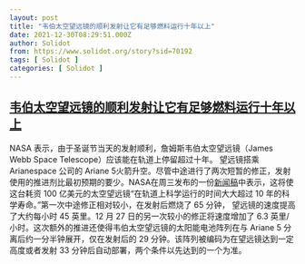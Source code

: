 ```yaml
---
layout: post
title: "韦伯太空望远镜的顺利发射让它有足够燃料运行十年以上"
date: 2021-12-30T08:29:51.000Z
author: Solidot
from: https://www.solidot.org/story?sid=70192
tags: [ Solidot ]
categories: [ Solidot ]
---
```

<!--1640852991000-->
[韦伯太空望远镜的顺利发射让它有足够燃料运行十年以上](https://www.solidot.org/story?sid=70192)
------

<div>
NASA 表示，由于圣诞节当天的发射顺利，詹姆斯韦伯太空望远镜（James Webb Space Telescope）应该能在轨道上停留超过十年。 望远镜搭乘 Arianespace 公司的 Ariane 5火箭升空。尽管中途进行了两次短暂的修正，发射使用的推进剂比最初预期的要少。NASA在周三发布的一份<a href="https://blogs.nasa.gov/webb/2021/12/29/nasa-says-webbs-excess-fuel-likely-to-extend-its-lifetime-expectations/" target="_blank">新闻稿</a>中表示，这将使这台耗资 100 亿美元的太空望远镜“在轨道上科学运行的时间大大超过 10 年的科学寿命。”第一次中途修正相对较小，在发射后燃烧了 65 分钟， 望远镜的速度提高了大约每小时 45 英里。12 月 27 日的另一次较小的修正将速度增加了 6.3 英里/小时。这次额外的推进还使得韦伯太空望远镜的太阳能电池阵列在与 Ariane 5 分离后约一分半钟展开，仅在发射后的 29 分钟。该阵列被编码为在望远镜达到一定高度或者发射 33 分钟后自动部署，两个条件以先达到的一个为准。
</div>

